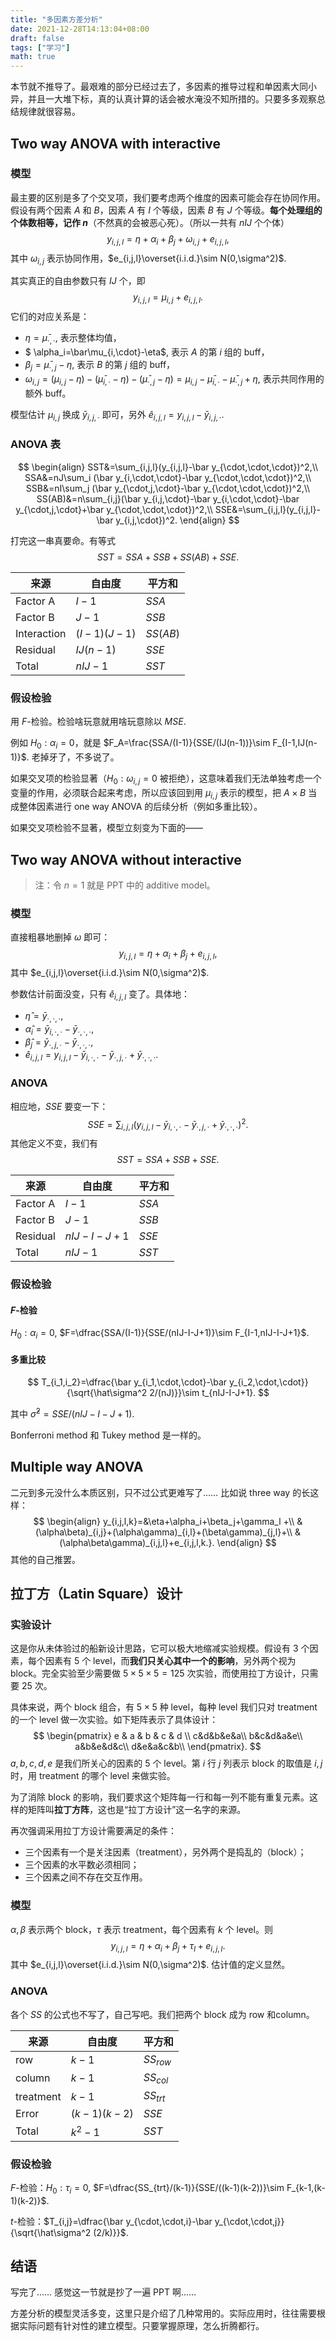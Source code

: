 ```yaml
---
title: "多因素方差分析"
date: 2021-12-28T14:13:04+08:00
draft: false
tags: ["学习"]
math: true
---
```


本节就不推导了。最艰难的部分已经过去了，多因素的推导过程和单因素大同小异，并且一大堆下标，真的认真计算的话会被水淹没不知所措的。只要多多观察总结规律就很容易。

<!--more-->

## Two way ANOVA with interactive

### 模型

最主要的区别是多了个交叉项，我们要考虑两个维度的因素可能会存在协同作用。假设有两个因素 $A$ 和 $B$，因素 $A$ 有 $I$ 个等级，因素 $B$ 有 $J$ 个等级。**每个处理组的个体数相等，记作 $n$**（不然真的会被恶心死）。（所以一共有 $nIJ$ 个个体）
$$
y_{i,j,l}=\eta+\alpha_i+\beta_j+\omega_{i,j}+e_{i,j,l},
$$
其中 $\omega_{i,j}$ 表示协同作用，$e_{i,j,l}\overset{i.i.d.}\sim N(0,\sigma^2)$.

其实真正的自由参数只有 $IJ$ 个，即
$$
y_{i,j,l}=\mu_{i,j}+e_{i,j,l}.
$$
它们的对应关系是：
- $\eta=\bar\mu_{\cdot,\cdot}$, 表示整体均值，
- $ \alpha_i=\bar\mu_{i,\cdot}-\eta$, 表示 $A$ 的第 $i$ 组的 buff，
- $\beta_j=\bar\mu_{\cdot,j}-\eta$, 表示 $B$ 的第 $j$ 组的 buff，
- $\omega_{i,j}=(\mu_{i,j}-\eta)-(\bar\mu_{i,\cdot}-\eta)-(\bar\mu_{\cdot,j}-\eta)=\mu_{i,j}-\bar\mu_{i,\cdot}-\bar\mu_{\cdot,j}+\eta$, 表示共同作用的额外 buff。

模型估计 $\mu_{i,j}$ 换成 $\bar y_{i,j,\cdot}$ 即可，另外 $\hat e_{i,j,l}=y_{i,j,l}-\bar y_{i,j,\cdot}$.

### ANOVA 表

$$
\begin{align}
SST&=\sum_{i,j,l}(y_{i,j,l}-\bar y_{\cdot,\cdot,\cdot})^2,\\
SSA&=nJ\sum_i (\bar y_{i,\cdot,\cdot}-\bar y_{\cdot,\cdot,\cdot})^2,\\
SSB&=nI\sum_j (\bar y_{\cdot,j,\cdot}-\bar y_{\cdot,\cdot,\cdot})^2,\\
SS(AB)&=n\sum_{i,j}(\bar y_{i,j,\cdot}-\bar y_{i,\cdot,\cdot}-\bar y_{\cdot,j,\cdot}+\bar y_{\cdot,\cdot,\cdot})^2,\\
SSE&=\sum_{i,j,l}(y_{i,j,l}-\bar y_{i,j,\cdot})^2.
\end{align}
$$

打完这一串真要命。有等式
$$
SST=SSA+SSB+SS(AB)+SSE.
$$

| 来源        | 自由度       | 平方和   |
| ----------- | ------------ | -------- |
| Factor A    | $I-1$        | $SSA$    |
| Factor B    | $J-1$        | $SSB$    |
| Interaction | $(I-1)(J-1)$ | $SS(AB)$ |
| Residual    | $IJ(n-1)$    | $SSE$    |
| Total       | $nIJ-1$      | $SST$    |

### 假设检验

用 $F$-检验。检验啥玩意就用啥玩意除以 $MSE$.

例如 $H_0: \alpha_i=0$，就是 $F_A=\frac{SSA/(I-1)}{SSE/(IJ(n-1))}\sim F_{I-1,IJ(n-1)}$. 老掉牙了，不多说了。

如果交叉项的检验显著（$H_0: \omega_{i,j}=0$ 被拒绝），这意味着我们无法单独考虑一个变量的作用，必须联合起来考虑，所以应该回到用 $\mu_{i,j}$ 表示的模型，把 $A\times B$ 当成整体因素进行 one way ANOVA 的后续分析（例如多重比较）。

如果交叉项检验不显著，模型立刻变为下面的——

## Two way ANOVA without interactive

> 注：令 $n=1$ 就是 PPT 中的 additive model。

### 模型

直接粗暴地删掉 $\omega$ 即可：
$$
y_{i,j,l}=\eta+\alpha_i+\beta_j+e_{i,j,l},
$$
其中 $e_{i,j,l}\overset{i.i.d.}\sim N(0,\sigma^2)$.

参数估计前面没变，只有 $\hat e_{i,j,l}$ 变了。具体地：

- $\hat\eta=\bar y_{\cdot,\cdot,\cdot}$,
- $\hat\alpha_i=\bar y_{i,\cdot,\cdot}-\bar y_{\cdot,\cdot,\cdot}$,
- $\hat\beta_j=\bar y_{\cdot,j,\cdot}-\bar y_{\cdot,\cdot,\cdot}$,
- $\hat e_{i,j,l}=y_{i,j,l}-\bar y_{i,\cdot,\cdot}-\bar y_{\cdot,j,\cdot} +\bar y_{\cdot,\cdot,\cdot}$.

### ANOVA

相应地，$SSE$ 要变一下：
$$
SSE=\sum_{i,j,l}(y_{i,j,l}-\bar y_{i,\cdot,\cdot}-\bar y_{\cdot,j,\cdot} +\bar y_{\cdot,\cdot,\cdot})^2.
$$
其他定义不变，我们有
$$
SST=SSA+SSB+SSE.
$$

| 来源     | 自由度      | 平方和 |
| -------- | ----------- | ------ |
| Factor A | $I-1$       | $SSA$  |
| Factor B | $J-1$       | $SSB$  |
| Residual | $nIJ-I-J+1$ | $SSE$  |
| Total    | $nIJ-1$     | $SST$  |

### 假设检验

#### $F$-检验

$H_0:\alpha_i=0$, $F=\dfrac{SSA/(I-1)}{SSE/(nIJ-I-J+1)}\sim F_{I-1,nIJ-I-J+1}$.

#### 多重比较

$$
T_{i_1,i_2}=\dfrac{\bar y_{i_1,\cdot,\cdot}-\bar y_{i_2,\cdot,\cdot}}{\sqrt{\hat\sigma^2 2/(nJ)}}\sim t_{nIJ-I-J+1}.
$$

其中 $\hat\sigma^2=SSE/(nIJ-I-J+1)$.

Bonferroni method 和 Tukey method 是一样的。

## Multiple way ANOVA

二元到多元没什么本质区别，只不过公式更难写了…… 比如说 three way 的长这样：
$$
\begin{align}
y_{i,j,l,k}=&\eta+\alpha_i+\beta_j+\gamma_l +\\
&(\alpha\beta)_{i,j}+(\alpha\gamma)_{i,l}+(\beta\gamma)_{j,l}+\\
&(\alpha\beta\gamma)_{i,j,l}+e_{i,j,l,k.}.
\end{align}
$$
其他的自己推罢。

## 拉丁方（Latin Square）设计

### 实验设计

这是你从未体验过的船新设计思路，它可以极大地缩减实验规模。假设有 $3$ 个因素，每个因素有 $5$ 个 level，而**我们只关心其中一个的影响**，另外两个视为 block。完全实验至少需要做 $5\times 5\times 5=125$ 次实验，而使用拉丁方设计，只需要 $25$ 次。

具体来说，两个 block 组合，有 $5\times 5$ 种 level，每种 level 我们只对 treatment 的一个 level 做一次实验。如下矩阵表示了具体设计：
$$
\begin{pmatrix}
e & a & b & c & d \\
c&d&b&e&a\\
b&c&d&a&e\\
a&b&e&d&c\\
d&e&a&c&b\\
\end{pmatrix}.
$$
$a,b,c,d,e$ 是我们所关心的因素的 $5$ 个 level。第 $i$ 行 $j$ 列表示 block 的取值是 $i,j$ 时，用 treatment 的哪个 level 来做实验。

为了消除 block 的影响，我们要求这个矩阵每一行和每一列不能有重复元素。这样的矩阵叫**拉丁方阵**，这也是“拉丁方设计”这一名字的来源。

再次强调采用拉丁方设计需要满足的条件：

- 三个因素有一个是关注因素（treatment），另外两个是捣乱的（block）；
- 三个因素的水平数必须相同；
- 三个因素之间不存在交互作用。

### 模型

$\alpha,\beta$ 表示两个 block，$\tau$ 表示 treatment，每个因素有 $k$ 个 level。则
$$
y_{i,j,l}=\eta+\alpha_i+\beta_j+\tau_l+e_{i,j,l}.
$$
其中 $e_{i,j,l}\overset{i.i.d.}\sim N(0,\sigma^2)$. 估计值的定义显然。

### ANOVA

各个 $SS$ 的公式也不写了，自己写吧。我们把两个 block 成为 row 和column。

| 来源      | 自由度       | 平方和     |
| --------- | ------------ | ---------- |
| row       | $k-1$        | $SS_{row}$ |
| column    | $k-1$        | $SS_{col}$ |
| treatment | $k-1$        | $SS_{trt}$ |
| Error     | $(k-1)(k-2)$ | $SSE$      |
| Total     | $k^2-1$      | $SST$      |

### 假设检验

$F$-检验：$H_0:\tau_i=0$, $F=\dfrac{SS_{trt}/(k-1)}{SSE/((k-1)(k-2))}\sim F_{k-1,(k-1)(k-2)}$.

$t$-检验：$T_{i,j}=\dfrac{\bar y_{\cdot,\cdot,i}-\bar y_{\cdot,\cdot,j}}{\sqrt{\hat\sigma^2 (2/k)}}$.

## 结语

写完了…… 感觉这一节就是抄了一遍 PPT 啊……

方差分析的模型灵活多变，这里只是介绍了几种常用的。实际应用时，往往需要根据实际问题有针对性的建立模型。只要掌握原理，怎么折腾都行。

